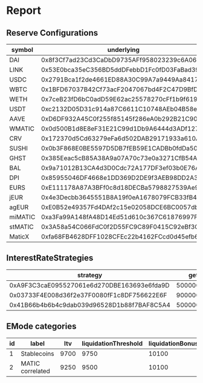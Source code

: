 # Report

## Reserve Configurations

| symbol  | underlying                                 | aToken                                     | stableDebtToken                            | variableDebtToken                          | decimals | ltv  | liquidationThreshold | liquidationBonus | liquidationProtocolFee | reserveFactor | usageAsCollateralEnabled | borrowingEnabled | stableBorrowRateEnabled | supplyCap  | borrowCap | debtCeiling | eModeCategory | interestRateStrategy                       | isActive | isFrozen | isSiloed | isBorrowableInIsolation | isFlashloanable | aTokenImpl                                 | stableDebtTokenImpl                        | variableDebtTokenImpl                      |
| ------- | ------------------------------------------ | ------------------------------------------ | ------------------------------------------ | ------------------------------------------ | -------- | ---- | -------------------- | ---------------- | ---------------------- | ------------- | ------------------------ | ---------------- | ----------------------- | ---------- | --------- | ----------- | ------------- | ------------------------------------------ | -------- | -------- | -------- | ----------------------- | --------------- | ------------------------------------------ | ------------------------------------------ | ------------------------------------------ |
| DAI     | 0x8f3Cf7ad23Cd3CaDbD9735AFf958023239c6A063 | 0x82E64f49Ed5EC1bC6e43DAD4FC8Af9bb3A2312EE | 0xd94112B5B62d53C9402e7A60289c6810dEF1dC9B | 0x8619d80FB0141ba7F184CbF22fd724116D9f7ffC | 18       | 7500 | 8000                 | 10500            | 1000                   | 1000          | true                     | true             | true                    | 2000000000 | 3860000   | 0           | 1             | 0xA9F3C3caE095527061e6d270DBE163693e6fda9D | true     | false    | false    | true                    | false           | 0xa5ba6E5EC19a1Bf23C857991c857dB62b2Aa187B | 0x52A1CeB68Ee6b7B5D13E0376A1E0E4423A8cE26e | 0x81387c40EB75acB02757C1Ae55D5936E78c9dEd3 |
| LINK    | 0x53E0bca35eC356BD5ddDFebbD1Fc0fD03FaBad39 | 0x191c10Aa4AF7C30e871E70C95dB0E4eb77237530 | 0x89D976629b7055ff1ca02b927BA3e020F22A44e4 | 0x953A573793604aF8d41F306FEb8274190dB4aE0e | 18       | 5000 | 6500                 | 10750            | 1000                   | 2000          | true                     | true             | false                   | 297640     | 163702    | 0           | 0             | 0x03733F4E008d36f2e37F0080fF1c8DF756622E6F | true     | false    | false    | false                   | false           | 0xa5ba6E5EC19a1Bf23C857991c857dB62b2Aa187B | 0x52A1CeB68Ee6b7B5D13E0376A1E0E4423A8cE26e | 0x81387c40EB75acB02757C1Ae55D5936E78c9dEd3 |
| USDC    | 0x2791Bca1f2de4661ED88A30C99A7a9449Aa84174 | 0x625E7708f30cA75bfd92586e17077590C60eb4cD | 0x307ffe186F84a3bc2613D1eA417A5737D69A7007 | 0xFCCf3cAbbe80101232d343252614b6A3eE81C989 | 6        | 8250 | 8500                 | 10400            | 1000                   | 1000          | true                     | true             | true                    | 2000000000 | 30680000  | 0           | 1             | 0x41B66b4b6b4c9dab039d96528D1b88f7BAF8C5A4 | true     | false    | false    | true                    | false           | 0xa5ba6E5EC19a1Bf23C857991c857dB62b2Aa187B | 0x52A1CeB68Ee6b7B5D13E0376A1E0E4423A8cE26e | 0x81387c40EB75acB02757C1Ae55D5936E78c9dEd3 |
| WBTC    | 0x1BFD67037B42Cf73acF2047067bd4F2C47D9BfD6 | 0x078f358208685046a11C85e8ad32895DED33A249 | 0x633b207Dd676331c413D4C013a6294B0FE47cD0e | 0x92b42c66840C7AD907b4BF74879FF3eF7c529473 | 8        | 7000 | 7500                 | 10650            | 1000                   | 2000          | true                     | true             | false                   | 1548       | 851       | 0           | 0             | 0x03733F4E008d36f2e37F0080fF1c8DF756622E6F | true     | false    | false    | false                   | false           | 0xa5ba6E5EC19a1Bf23C857991c857dB62b2Aa187B | 0x52A1CeB68Ee6b7B5D13E0376A1E0E4423A8cE26e | 0x81387c40EB75acB02757C1Ae55D5936E78c9dEd3 |
| WETH    | 0x7ceB23fD6bC0adD59E62ac25578270cFf1b9f619 | 0xe50fA9b3c56FfB159cB0FCA61F5c9D750e8128c8 | 0xD8Ad37849950903571df17049516a5CD4cbE55F6 | 0x0c84331e39d6658Cd6e6b9ba04736cC4c4734351 | 18       | 8000 | 8250                 | 10500            | 1000                   | 1000          | true                     | true             | false                   | 26900      | 14795     | 0           | 0             | 0x03733F4E008d36f2e37F0080fF1c8DF756622E6F | true     | false    | false    | false                   | false           | 0xa5ba6E5EC19a1Bf23C857991c857dB62b2Aa187B | 0x52A1CeB68Ee6b7B5D13E0376A1E0E4423A8cE26e | 0x81387c40EB75acB02757C1Ae55D5936E78c9dEd3 |
| USDT    | 0xc2132D05D31c914a87C6611C10748AEb04B58e8F | 0x6ab707Aca953eDAeFBc4fD23bA73294241490620 | 0x70eFfc565DB6EEf7B927610155602d31b670e802 | 0xfb00AC187a8Eb5AFAE4eACE434F493Eb62672df7 | 6        | 7500 | 8000                 | 10500            | 1000                   | 1000          | true                     | true             | true                    | 2000000000 | 5060000   | 500000000   | 1             | 0x41B66b4b6b4c9dab039d96528D1b88f7BAF8C5A4 | true     | false    | false    | true                    | false           | 0xa5ba6E5EC19a1Bf23C857991c857dB62b2Aa187B | 0x52A1CeB68Ee6b7B5D13E0376A1E0E4423A8cE26e | 0x81387c40EB75acB02757C1Ae55D5936E78c9dEd3 |
| AAVE    | 0xD6DF932A45C0f255f85145f286eA0b292B21C90B | 0xf329e36C7bF6E5E86ce2150875a84Ce77f477375 | 0xfAeF6A702D15428E588d4C0614AEFb4348D83D48 | 0xE80761Ea617F66F96274eA5e8c37f03960ecC679 | 18       | 6000 | 7000                 | 10750            | 1000                   | 0             | true                     | false            | false                   | 36820      | 0         | 0           | 0             | 0x03733F4E008d36f2e37F0080fF1c8DF756622E6F | true     | false    | false    | false                   | false           | 0xa5ba6E5EC19a1Bf23C857991c857dB62b2Aa187B | 0x52A1CeB68Ee6b7B5D13E0376A1E0E4423A8cE26e | 0x81387c40EB75acB02757C1Ae55D5936E78c9dEd3 |
| WMATIC  | 0x0d500B1d8E8eF31E21C99d1Db9A6444d3ADf1270 | 0x6d80113e533a2C0fe82EaBD35f1875DcEA89Ea97 | 0xF15F26710c827DDe8ACBA678682F3Ce24f2Fb56E | 0x4a1c3aD6Ed28a636ee1751C69071f6be75DEb8B8 | 18       | 6500 | 7000                 | 11000            | 1000                   | 2000          | true                     | true             | false                   | 32880000   | 9225000   | 0           | 2             | 0x03733F4E008d36f2e37F0080fF1c8DF756622E6F | true     | false    | false    | false                   | false           | 0xa5ba6E5EC19a1Bf23C857991c857dB62b2Aa187B | 0x52A1CeB68Ee6b7B5D13E0376A1E0E4423A8cE26e | 0x81387c40EB75acB02757C1Ae55D5936E78c9dEd3 |
| CRV     | 0x172370d5Cd63279eFa6d502DAB29171933a610AF | 0x513c7E3a9c69cA3e22550eF58AC1C0088e918FFf | 0x08Cb71192985E936C7Cd166A8b268035e400c3c3 | 0x77CA01483f379E58174739308945f044e1a764dc | 18       | 7500 | 8000                 | 10500            | 1000                   | 1000          | true                     | true             | false                   | 937700     | 640437    | 0           | 0             | 0x03733F4E008d36f2e37F0080fF1c8DF756622E6F | true     | false    | false    | false                   | false           | 0xa5ba6E5EC19a1Bf23C857991c857dB62b2Aa187B | 0x52A1CeB68Ee6b7B5D13E0376A1E0E4423A8cE26e | 0x81387c40EB75acB02757C1Ae55D5936E78c9dEd3 |
| SUSHI   | 0x0b3F868E0BE5597D5DB7fEB59E1CADBb0fdDa50a | 0xc45A479877e1e9Dfe9FcD4056c699575a1045dAA | 0x78246294a4c6fBf614Ed73CcC9F8b875ca8eE841 | 0x34e2eD44EF7466D5f9E0b782B5c08b57475e7907 | 18       | 2000 | 4500                 | 11000            | 1000                   | 2000          | true                     | true             | false                   | 299320     | 102484    | 0           | 0             | 0x03733F4E008d36f2e37F0080fF1c8DF756622E6F | true     | false    | false    | false                   | false           | 0xa5ba6E5EC19a1Bf23C857991c857dB62b2Aa187B | 0x52A1CeB68Ee6b7B5D13E0376A1E0E4423A8cE26e | 0x81387c40EB75acB02757C1Ae55D5936E78c9dEd3 |
| GHST    | 0x385Eeac5cB85A38A9a07A70c73e0a3271CfB54A7 | 0x8Eb270e296023E9D92081fdF967dDd7878724424 | 0x3EF10DFf4928279c004308EbADc4Db8B7620d6fc | 0xCE186F6Cccb0c955445bb9d10C59caE488Fea559 | 18       | 2500 | 4500                 | 11500            | 1000                   | 2000          | true                     | true             | false                   | 5876000    | 3234000   | 0           | 0             | 0x03733F4E008d36f2e37F0080fF1c8DF756622E6F | true     | false    | false    | false                   | false           | 0xa5ba6E5EC19a1Bf23C857991c857dB62b2Aa187B | 0x52A1CeB68Ee6b7B5D13E0376A1E0E4423A8cE26e | 0x81387c40EB75acB02757C1Ae55D5936E78c9dEd3 |
| BAL     | 0x9a71012B13CA4d3D0Cdc72A177DF3ef03b0E76A3 | 0x8ffDf2DE812095b1D19CB146E4c004587C0A0692 | 0xa5e408678469d23efDB7694b1B0A85BB0669e8bd | 0xA8669021776Bc142DfcA87c21b4A52595bCbB40a | 18       | 2000 | 4500                 | 11000            | 1000                   | 2000          | true                     | true             | false                   | 284600     | 156530    | 0           | 0             | 0x03733F4E008d36f2e37F0080fF1c8DF756622E6F | true     | false    | false    | false                   | false           | 0xa5ba6E5EC19a1Bf23C857991c857dB62b2Aa187B | 0x52A1CeB68Ee6b7B5D13E0376A1E0E4423A8cE26e | 0x81387c40EB75acB02757C1Ae55D5936E78c9dEd3 |
| DPI     | 0x85955046DF4668e1DD369D2DE9f3AEB98DD2A369 | 0x724dc807b04555b71ed48a6896b6F41593b8C637 | 0xDC1fad70953Bb3918592b6fCc374fe05F5811B6a | 0xf611aEb5013fD2c0511c9CD55c7dc5C1140741A6 | 18       | 2000 | 4500                 | 11000            | 1000                   | 2000          | true                     | true             | false                   | 1417       | 779       | 0           | 0             | 0x03733F4E008d36f2e37F0080fF1c8DF756622E6F | true     | false    | false    | false                   | false           | 0xa5ba6E5EC19a1Bf23C857991c857dB62b2Aa187B | 0x52A1CeB68Ee6b7B5D13E0376A1E0E4423A8cE26e | 0x81387c40EB75acB02757C1Ae55D5936E78c9dEd3 |
| EURS    | 0xE111178A87A3BFf0c8d18DECBa5798827539Ae99 | 0x38d693cE1dF5AaDF7bC62595A37D667aD57922e5 | 0x8a9FdE6925a839F6B1932d16B36aC026F8d3FbdB | 0x5D557B07776D12967914379C71a1310e917C7555 | 2        | 6500 | 7000                 | 10750            | 1000                   | 1000          | true                     | true             | true                    | 2000000000 | 728520    | 500000000   | 1             | 0x41B66b4b6b4c9dab039d96528D1b88f7BAF8C5A4 | true     | false    | false    | false                   | false           | 0xa5ba6E5EC19a1Bf23C857991c857dB62b2Aa187B | 0x52A1CeB68Ee6b7B5D13E0376A1E0E4423A8cE26e | 0x81387c40EB75acB02757C1Ae55D5936E78c9dEd3 |
| jEUR    | 0x4e3Decbb3645551B8A19f0eA1678079FCB33fB4c | 0x6533afac2E7BCCB20dca161449A13A32D391fb00 | 0x6B4b37618D85Db2a7b469983C888040F7F05Ea3D | 0x44705f578135cC5d703b4c9c122528C73Eb87145 | 18       | 0    | 0                    | 0                | 1000                   | 2000          | false                    | true             | false                   | 0          | 0         | 0           | 1             | 0x41B66b4b6b4c9dab039d96528D1b88f7BAF8C5A4 | true     | false    | false    | false                   | false           | 0xa5ba6E5EC19a1Bf23C857991c857dB62b2Aa187B | 0x52A1CeB68Ee6b7B5D13E0376A1E0E4423A8cE26e | 0x81387c40EB75acB02757C1Ae55D5936E78c9dEd3 |
| agEUR   | 0xE0B52e49357Fd4DAf2c15e02058DCE6BC0057db4 | 0x8437d7C167dFB82ED4Cb79CD44B7a32A1dd95c77 | 0x40B4BAEcc69B882e8804f9286b12228C27F8c9BF | 0x3ca5FA07689F266e907439aFd1fBB59c44fe12f6 | 18       | 0    | 0                    | 0                | 1000                   | 2000          | false                    | true             | false                   | 0          | 0         | 0           | 1             | 0x41B66b4b6b4c9dab039d96528D1b88f7BAF8C5A4 | true     | true     | false    | false                   | false           | 0xa5ba6E5EC19a1Bf23C857991c857dB62b2Aa187B | 0x52A1CeB68Ee6b7B5D13E0376A1E0E4423A8cE26e | 0x81387c40EB75acB02757C1Ae55D5936E78c9dEd3 |
| miMATIC | 0xa3Fa99A148fA48D14Ed51d610c367C61876997F1 | 0xeBe517846d0F36eCEd99C735cbF6131e1fEB775D | 0x687871030477bf974725232F764aa04318A8b9c8 | 0x18248226C16BF76c032817854E7C83a2113B4f06 | 18       | 7500 | 8000                 | 10500            | 1000                   | 1000          | true                     | true             | false                   | 100000000  | 359980    | 200000000   | 1             | 0x41B66b4b6b4c9dab039d96528D1b88f7BAF8C5A4 | true     | false    | false    | false                   | false           | 0xa5ba6E5EC19a1Bf23C857991c857dB62b2Aa187B | 0x52A1CeB68Ee6b7B5D13E0376A1E0E4423A8cE26e | 0x81387c40EB75acB02757C1Ae55D5936E78c9dEd3 |
| stMATIC | 0x3A58a54C066FdC0f2D55FC9C89F0415C92eBf3C4 | 0xEA1132120ddcDDA2F119e99Fa7A27a0d036F7Ac9 | 0x1fFD28689DA7d0148ff0fCB669e9f9f0Fc13a219 | 0x6b030Ff3FB9956B1B69f475B77aE0d3Cf2CC5aFa | 18       | 5000 | 6500                 | 11000            | 2000                   | 2000          | true                     | false            | false                   | 7500000    | 0         | 0           | 2             | 0x03733F4E008d36f2e37F0080fF1c8DF756622E6F | true     | false    | false    | false                   | false           | 0xa5ba6E5EC19a1Bf23C857991c857dB62b2Aa187B | 0x52A1CeB68Ee6b7B5D13E0376A1E0E4423A8cE26e | 0x81387c40EB75acB02757C1Ae55D5936E78c9dEd3 |
| MaticX  | 0xfa68FB4628DFF1028CFEc22b4162FCcd0d45efb6 | 0x80cA0d8C38d2e2BcbaB66aA1648Bd1C7160500FE | 0x62fC96b27a510cF4977B59FF952Dc32378Cc221d | 0xB5b46F918C2923fC7f26DB76e8a6A6e9C4347Cf9 | 18       | 5000 | 6500                 | 11000            | 2000                   | 2000          | true                     | false            | false                   | 6000000    | 0         | 0           | 2             | 0x03733F4E008d36f2e37F0080fF1c8DF756622E6F | true     | false    | false    | false                   | false           | 0xa5ba6E5EC19a1Bf23C857991c857dB62b2Aa187B | 0x52A1CeB68Ee6b7B5D13E0376A1E0E4423A8cE26e | 0x81387c40EB75acB02757C1Ae55D5936E78c9dEd3 |

## InterestRateStrategies

| strategy                                   | getBaseStableBorrowRate    | getStableRateSlope1       | getStableRateSlope2         | optimalStableToTotal        | maxStabletoTotalExcess      | getBaseVariableBorrowRate | getVariableRateSlope1      | getVariableRateSlope2        | optimalUsageRatio           | maxExcessUsageRatio         |
| ------------------------------------------ | -------------------------- | ------------------------- | --------------------------- | --------------------------- | --------------------------- | ------------------------- | -------------------------- | ---------------------------- | --------------------------- | --------------------------- |
| 0xA9F3C3caE095527061e6d270DBE163693e6fda9D | 50000000000000000000000000 | 5000000000000000000000000 | 750000000000000000000000000 | 200000000000000000000000000 | 800000000000000000000000000 | 0                         | 40000000000000000000000000 | 750000000000000000000000000  | 800000000000000000000000000 | 200000000000000000000000000 |
| 0x03733F4E008d36f2e37F0080fF1c8DF756622E6F | 90000000000000000000000000 | 0                         | 0                           | 200000000000000000000000000 | 800000000000000000000000000 | 0                         | 70000000000000000000000000 | 3000000000000000000000000000 | 450000000000000000000000000 | 550000000000000000000000000 |
| 0x41B66b4b6b4c9dab039d96528D1b88f7BAF8C5A4 | 50000000000000000000000000 | 5000000000000000000000000 | 600000000000000000000000000 | 200000000000000000000000000 | 800000000000000000000000000 | 0                         | 40000000000000000000000000 | 600000000000000000000000000  | 900000000000000000000000000 | 100000000000000000000000000 |

## EMode categories

| id  | label            | ltv  | liquidationThreshold | liquidationBonus | priceSource                                |
| --- | ---------------- | ---- | -------------------- | ---------------- | ------------------------------------------ |
| 1   | Stablecoins      | 9700 | 9750                 | 10100            | 0x0000000000000000000000000000000000000000 |
| 2   | MATIC correlated | 9250 | 9500                 | 10100            | 0x0000000000000000000000000000000000000000 |
